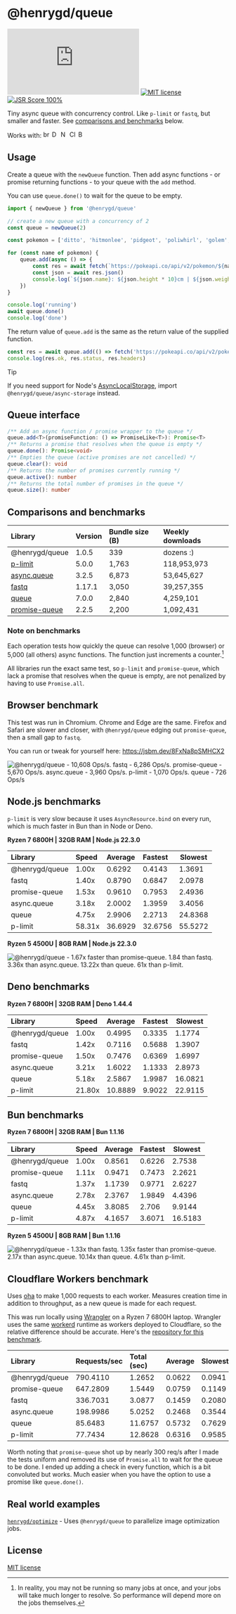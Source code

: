 [size-image]: https://img.shields.io/github/size/henrygd/queue/dist/index.min.js?style=flat
[license-image]: https://img.shields.io/github/license/henrygd/bigger-picture?style=flat&color=%2349ac0c
[license-url]: /LICENSE

# @henrygd/queue

[![File Size][size-image]](https://github.com/henrygd/queue/blob/main/dist/index.min.js) [![MIT license][license-image]][license-url] [![JSR Score 100%](https://jsr.io/badges/@henrygd/queue/score)](https://jsr.io/@henrygd/queue)

Tiny async queue with concurrency control. Like `p-limit` or `fastq`, but smaller and faster. See [comparisons and benchmarks](#comparisons-and-benchmarks) below.

Works with: <img alt="browsers" title="This package works with browsers." height="16px" src="https://jsr.io/logos/browsers.svg" /> <img alt="Deno" title="This package works with Deno." height="16px" src="https://jsr.io/logos/deno.svg" /> <img alt="Node.js" title="This package works with Node.js" height="16px" src="https://jsr.io/logos/node.svg" /> <img alt="Cloudflare Workers" title="This package works with Cloudflare Workers." height="16px" src="https://jsr.io/logos/cloudflare-workers.svg" /> <img alt="Bun" title="This package works with Bun." height="16px" src="https://jsr.io/logos/bun.svg" />

<!--
## Installation

```bash
npm install @henrygd/queue
``` -->

## Usage

Create a queue with the `newQueue` function. Then add async functions - or promise returning functions - to your queue with the `add` method.

You can use `queue.done()` to wait for the queue to be empty.

<!-- prettier-ignore -->
```ts
import { newQueue } from '@henrygd/queue'

// create a new queue with a concurrency of 2
const queue = newQueue(2)

const pokemon = ['ditto', 'hitmonlee', 'pidgeot', 'poliwhirl', 'golem', 'charizard']

for (const name of pokemon) {
    queue.add(async () => {
        const res = await fetch(`https://pokeapi.co/api/v2/pokemon/${name}`)
        const json = await res.json()
        console.log(`${json.name}: ${json.height * 10}cm | ${json.weight / 10}kg`)
    })
}

console.log('running')
await queue.done()
console.log('done')
```

The return value of `queue.add` is the same as the return value of the supplied function.

```ts
const res = await queue.add(() => fetch('https://pokeapi.co/api/v2/pokemon'))
console.log(res.ok, res.status, res.headers)
```

> [!TIP]
> If you need support for Node's [AsyncLocalStorage](https://nodejs.org/api/async_context.html#introduction), import `@henrygd/queue/async-storage` instead.

## Queue interface

```ts
/** Add an async function / promise wrapper to the queue */
queue.add<T>(promiseFunction: () => PromiseLike<T>): Promise<T>
/** Returns a promise that resolves when the queue is empty */
queue.done(): Promise<void>
/** Empties the queue (active promises are not cancelled) */
queue.clear(): void
/** Returns the number of promises currently running */
queue.active(): number
/** Returns the total number of promises in the queue */
queue.size(): number
```

## Comparisons and benchmarks

| Library                                                         | Version | Bundle size (B) | Weekly downloads |
| :-------------------------------------------------------------- | :------ | :-------------- | :--------------- |
| @henrygd/queue                                                  | 1.0.5   | 339             | dozens :)        |
| [p-limit](https://github.com/sindresorhus/p-limit)              | 5.0.0   | 1,763           | 118,953,973      |
| [async.queue](https://github.com/caolan/async)                  | 3.2.5   | 6,873           | 53,645,627       |
| [fastq](https://github.com/mcollina/fastq)                      | 1.17.1  | 3,050           | 39,257,355       |
| [queue](https://github.com/jessetane/queue)                     | 7.0.0   | 2,840           | 4,259,101        |
| [promise-queue](https://github.com/promise-queue/promise-queue) | 2.2.5   | 2,200           | 1,092,431        |

### Note on benchmarks

Each operation tests how quickly the queue can resolve 1,000 (browser) or 5,000 (all others) async functions. The function just increments a counter.[^benchmark]

All libraries run the exact same test, so `p-limit` and `promise-queue`, which lack a promise that resolves when the queue is empty, are not penalized by having to use `Promise.all`.

## Browser benchmark

This test was run in Chromium. Chrome and Edge are the same. Firefox and Safari are slower and closer, with `@henrygd/queue` edging out `promise-queue`, then a small gap to `fastq`.

You can run or tweak for yourself here: https://jsbm.dev/8FxNa8pSMHCX2

![@henrygd/queue - 10,608 Ops/s. fastq - 6,286 Ops/s. promise-queue - 5,670 Ops/s. async.queue - 3,960 Ops/s. p-limit - 1,070 Ops/s. queue - 726 Ops/s](https://henrygd-assets.b-cdn.net/queue/bench-browser.png?a)

## Node.js benchmarks

`p-limit` is very slow because it uses `AsyncResource.bind` on every run, which is much faster in Bun than in Node or Deno.

**Ryzen 7 6800H | 32GB RAM | Node.js 22.3.0**

| Library        | Speed  | Average | Fastest | Slowest |
| :------------- | :----- | :------ | :------ | ------- |
| @henrygd/queue | 1.00x  | 0.6292  | 0.4143  | 1.3691  |
| fastq          | 1.40x  | 0.8790  | 0.6847  | 2.0978  |
| promise-queue  | 1.53x  | 0.9610  | 0.7953  | 2.4936  |
| async.queue    | 3.18x  | 2.0002  | 1.3959  | 3.4056  |
| queue          | 4.75x  | 2.9906  | 2.2713  | 24.8368 |
| p-limit        | 58.31x | 36.6929 | 32.6756 | 55.5272 |

**Ryzen 5 4500U | 8GB RAM | Node.js 22.3.0**

![@henrygd/queue - 1.67x faster than promise-queue. 1.84 than fastq. 3.36x than async.queue. 13.22x than queue. 61x than p-limit.](https://henrygd-assets.b-cdn.net/queue/bench-node-4500.png)

## Deno benchmarks

**Ryzen 7 6800H | 32GB RAM | Deno 1.44.4**

| Library        | Speed  | Average | Fastest | Slowest |
| :------------- | :----- | :------ | :------ | ------- |
| @henrygd/queue | 1.00x  | 0.4995  | 0.3335  | 1.1774  |
| fastq          | 1.42x  | 0.7116  | 0.5688  | 1.3907  |
| promise-queue  | 1.50x  | 0.7476  | 0.6369  | 1.6997  |
| async.queue    | 3.21x  | 1.6022  | 1.1333  | 2.8973  |
| queue          | 5.18x  | 2.5867  | 1.9987  | 16.0821 |
| p-limit        | 21.80x | 10.8889 | 9.9022  | 22.9115 |

## Bun benchmarks

**Ryzen 7 6800H | 32GB RAM | Bun 1.1.16**

| Library        | Speed | Average | Fastest | Slowest |
| :------------- | :---- | :------ | :------ | ------- |
| @henrygd/queue | 1.00x | 0.8561  | 0.6226  | 2.7538  |
| promise-queue  | 1.11x | 0.9471  | 0.7473  | 2.2621  |
| fastq          | 1.37x | 1.1739  | 0.9771  | 2.6227  |
| async.queue    | 2.78x | 2.3767  | 1.9849  | 4.4396  |
| queue          | 4.45x | 3.8085  | 2.706   | 9.9144  |
| p-limit        | 4.87x | 4.1657  | 3.6071  | 16.5183 |

**Ryzen 5 4500U | 8GB RAM | Bun 1.1.16**

![@henrygd/queue - 1.33x than fastq. 1.35x faster than promise-queue. 2.17x than async.queue. 10.14x than queue. 4.61x than p-limit.](https://henrygd-assets.b-cdn.net/queue/bench-bun-4500.png)

## Cloudflare Workers benchmark

Uses [oha](https://github.com/hatoo/oha) to make 1,000 requests to each worker. Measures creation time in addition to throughput, as a new queue is made for each request.

This was run locally using [Wrangler](https://developers.cloudflare.com/workers/get-started/guide/) on a Ryzen 7 6800H laptop. Wrangler uses the same [workerd](https://github.com/cloudflare/workerd) runtime as workers deployed to Cloudflare, so the relative difference should be accurate. Here's the [repository for this benchmark](https://github.com/henrygd/async-queue-wrangler-benchmark).

| Library        | Requests/sec | Total (sec) | Average | Slowest |
| :------------- | :----------- | :---------- | :------ | :------ |
| @henrygd/queue | 790.4110     | 1.2652      | 0.0622  | 0.0941  |
| promise-queue  | 647.2809     | 1.5449      | 0.0759  | 0.1149  |
| fastq          | 336.7031     | 3.0877      | 0.1459  | 0.2080  |
| async.queue    | 198.9986     | 5.0252      | 0.2468  | 0.3544  |
| queue          | 85.6483      | 11.6757     | 0.5732  | 0.7629  |
| p-limit        | 77.7434      | 12.8628     | 0.6316  | 0.9585  |

Worth noting that `promise-queue` shot up by nearly 300 req/s after I made the tests uniform and removed its use of `Promise.all` to wait for the queue to be done. I ended up adding a check in every function, which is a bit convoluted but works. Much easier when you have the option to use a promise like `queue.done()`.

## Real world examples

[`henrygd/optimize`](https://github.com/henrygd/optimize) - Uses `@henrygd/queue` to parallelize image optimization jobs.

## License

[MIT license](/LICENSE)

[^benchmark]: In reality, you may not be running so many jobs at once, and your jobs will take much longer to resolve. So performance will depend more on the jobs themselves.

